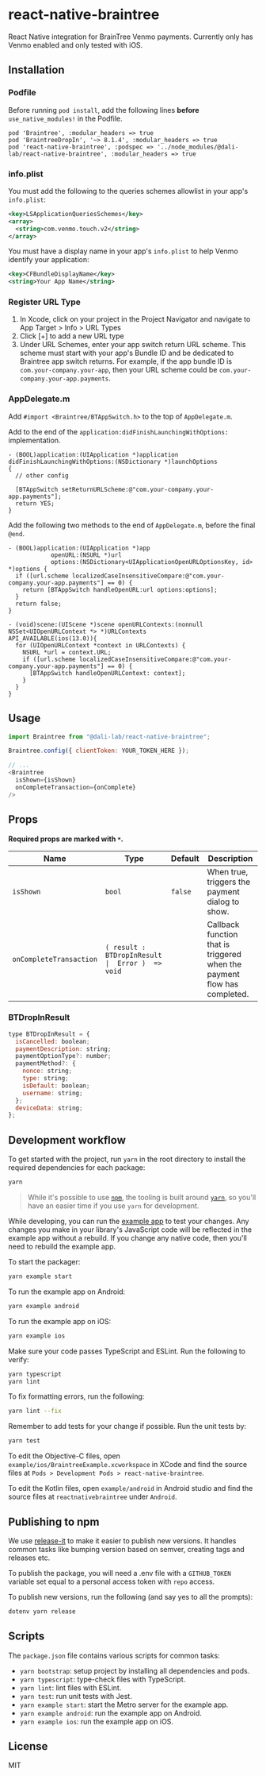 # react-native-braintree

React Native integration for BrainTree Venmo payments. Currently only has Venmo enabled and only tested with iOS.

## Installation
### Podfile
Before running `pod install`, add the following lines **before** `use_native_modules!` in the Podfile.

```
pod 'Braintree', :modular_headers => true
pod 'BraintreeDropIn', '~> 8.1.4', :modular_headers => true
pod 'react-native-braintree', :podspec => '../node_modules/@dali-lab/react-native-braintree', :modular_headers => true
```

### info.plist
You must add the following to the queries schemes allowlist in your app's `info.plist`:

```xml
<key>LSApplicationQueriesSchemes</key>
<array>
  <string>com.venmo.touch.v2</string>
</array>
```

You must have a display name in your app's `info.plist` to help Venmo identify your application:

```xml
<key>CFBundleDisplayName</key>
<string>Your App Name</string>
```

### Register URL Type
1. In Xcode, click on your project in the Project Navigator and navigate to App Target > Info > URL Types
2. Click [+] to add a new URL type
3. Under URL Schemes, enter your app switch return URL scheme. This scheme must start with your app's Bundle ID and be dedicated to Braintree app switch returns. For example, if the app bundle ID is `com.your-company.your-app`, then your URL scheme could be `com.your-company.your-app.payments`.

### AppDelegate.m
Add `#import <Braintree/BTAppSwitch.h>` to the top of `AppDelegate.m`.

Add to the end of the `application:didFinishLaunchingWithOptions:` implementation.

```objc
- (BOOL)application:(UIApplication *)application didFinishLaunchingWithOptions:(NSDictionary *)launchOptions
{
  // other config

  [BTAppSwitch setReturnURLScheme:@"com.your-company.your-app.payments"];
  return YES;
}
```

Add the following two methods to the end of `AppDelegate.m`, before the final `@end`.

```objc
- (BOOL)application:(UIApplication *)app
            openURL:(NSURL *)url
            options:(NSDictionary<UIApplicationOpenURLOptionsKey, id> *)options {
  if ([url.scheme localizedCaseInsensitiveCompare:@"com.your-company.your-app.payments"] == 0) {
    return [BTAppSwitch handleOpenURL:url options:options];
  }
  return false;
}

- (void)scene:(UIScene *)scene openURLContexts:(nonnull NSSet<UIOpenURLContext *> *)URLContexts
API_AVAILABLE(ios(13.0)){
  for (UIOpenURLContext *context in URLContexts) {
    NSURL *url = context.URL;
    if ([url.scheme localizedCaseInsensitiveCompare:@"com.your-company.your-app.payments"] == 0) {
      [BTAppSwitch handleOpenURLContext: context];
    }
  }
}
```

## Usage

```js
import Braintree from "@dali-lab/react-native-braintree";

Braintree.config({ clientToken: YOUR_TOKEN_HERE });

// ...
<Braintree 
  isShown={isShown} 
  onCompleteTransaction={onComplete} 
/>

```

## Props

**Required props are marked with `*`.**

| Name                    | Type                                                 | Default | Description                                                              |
|-------------------------|------------------------------------------------------|---------|--------------------------------------------------------------------------|
| `isShown`               | `bool`                                               | `false` | When true, triggers the payment dialog to show.                          |
| `onCompleteTransaction` | `( result :  BTDropInResult  \|  Error )  =>   void` |         | Callback function that is triggered when the payment flow has completed. |


### BTDropInResult

```js
type BTDropInResult = {
  isCancelled: boolean;
  paymentDescription: string;
  paymentOptionType?: number;
  paymentMethod?: {
    nonce: string;
    type: string;
    isDefault: boolean;
    username: string;
  };
  deviceData: string;
};
```

## Development workflow

To get started with the project, run `yarn` in the root directory to install the required dependencies for each package:

```sh
yarn
```

> While it's possible to use [`npm`](https://github.com/npm/cli), the tooling is built around [`yarn`](https://classic.yarnpkg.com/), so you'll have an easier time if you use `yarn` for development.

While developing, you can run the [example app](/example/) to test your changes. Any changes you make in your library's JavaScript code will be reflected in the example app without a rebuild. If you change any native code, then you'll need to rebuild the example app.

To start the packager:

```sh
yarn example start
```

To run the example app on Android:

```sh
yarn example android
```

To run the example app on iOS:

```sh
yarn example ios
```

Make sure your code passes TypeScript and ESLint. Run the following to verify:

```sh
yarn typescript
yarn lint
```

To fix formatting errors, run the following:

```sh
yarn lint --fix
```

Remember to add tests for your change if possible. Run the unit tests by:

```sh
yarn test
```

To edit the Objective-C files, open `example/ios/BraintreeExample.xcworkspace` in XCode and find the source files at `Pods > Development Pods > react-native-braintree`.

To edit the Kotlin files, open `example/android` in Android studio and find the source files at `reactnativebraintree` under `Android`.

## Publishing to npm

We use [release-it](https://github.com/release-it/release-it) to make it easier to publish new versions. It handles common tasks like bumping version based on semver, creating tags and releases etc.

To publish the package, you will need a .env file with a `GITHUB_TOKEN` variable set equal to a personal access token with `repo` access. 

To publish new versions, run the following (and say yes to all the prompts):

```sh
dotenv yarn release
```

## Scripts

The `package.json` file contains various scripts for common tasks:

- `yarn bootstrap`: setup project by installing all dependencies and pods.
- `yarn typescript`: type-check files with TypeScript.
- `yarn lint`: lint files with ESLint.
- `yarn test`: run unit tests with Jest.
- `yarn example start`: start the Metro server for the example app.
- `yarn example android`: run the example app on Android.
- `yarn example ios`: run the example app on iOS.

## License

MIT
